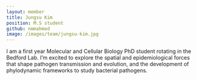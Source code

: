 ```yaml
---
layout: member
title: Jungsu Kim
position: M.S student
github: nmmahmed
image: /images/team/jungsu-kim.jpg
---
```


I am a first year Molecular and Cellular Biology PhD student rotating in the Bedford Lab. I’m excited to explore the spatial and epidemiological forces that shape pathogen transmission and evolution, and the development of phylodynamic frameworks to study bacterial pathogens.
